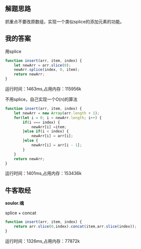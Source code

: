 ## 解题思路

抓重点不要改原数组，实现一个类似splice的添加元素的功能。

## 我的答案

用splice

```js
function insert(arr, item, index) {
    let newArr = arr.slice(0);
    newArr.splice(index, 0, item);
    return newArr;
}
```
运行时间：1463ms,占用内存：115956k

不用splice，自己实现一个O(n)的算法
```js
function insert(arr, item, index) {
    let newArr = new Array(arr.length + 1);
    for(let i = 0; i < newArr.length; i++) {
        if(i === index) {
            newArr[i] =item;
        }else if(i < index) {
            newArr[i] = arr[i];
        }else {
            newArr[i] = arr[i - 1];
        }
    }
    return newArr;
}
```
运行时间：1401ms,占用内存：153436k

## 牛客取经

**soulor.魂**

splice + concat
```js
function insert(arr, item, index) {
    return arr.slice(0,index).concat(item,arr.slice(index));
}
```
运行时间：1326ms,占用内存：77872k

